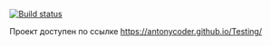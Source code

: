 [![Build status](https://ci.appveyor.com/api/projects/status/h6rbnoluv9vyty23?svg=true)](https://ci.appveyor.com/project/AntonyCoder/testing)

Проект доступен по ссылке https://antonycoder.github.io/Testing/